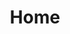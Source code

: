 ---
title: Home
description: Zach Morrissey. Software engineer and data analyst. Seattle WA. Personal blog and gallery featuring a number of projects that I've worked on, and whimsical musings about technology, music, and games.
---